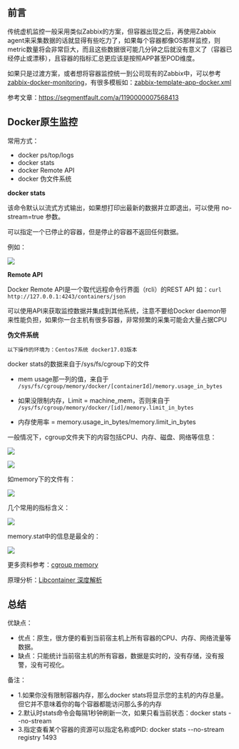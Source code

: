 ## 前言

传统虚机监控一般采用类似Zabbix的方案，但容器出现之后，再使用Zabbix agent来采集数据的话就显得有些吃力了，如果每个容器都像OS那样监控，则metric数量将会非常巨大，而且这些数据很可能几分钟之后就没有意义了（容器已经停止或漂移），且容器的指标汇总更应该是按照APP甚至POD维度。

如果只是过渡方案，或者想将容器监控统一到公司现有的Zabbix中，可以参考[zabbix-docker-monitoring](https://github.com/monitoringartist/zabbix-docker-monitoring)，有很多模板如：[zabbix-template-app-docker.xml](https://raw.githubusercontent.com/monitoringartist/zabbix-docker-monitoring/master/template/Zabbix-Template-App-Docker.xml)

参考文章：https://segmentfault.com/a/1190000007568413

## Docker原生监控

常用方式：

* docker ps/top/logs
* docker stats
* docker Remote API
* docker 伪文件系统

**docker stats**

该命令默认以流式方式输出，如果想打印出最新的数据并立即退出，可以使用 no-stream=true 参数。

可以指定一个已停止的容器，但是停止的容器不返回任何数据。

例如：

![](http://www.xuyasong.com/wp-content/uploads/2019/01/2bafa9c5995f2a78a0273ec3266b9f2c.png)

**Remote API**

Docker Remote API是一个取代远程命令行界面（rcli）的REST API
如：`curl http://127.0.0.1:4243/containers/json`

可以使用API来获取监控数据并集成到其他系统，注意不要给Docker daemon带来性能负担，如果你一台主机有很多容器，非常频繁的采集可能会大量占据CPU

**伪文件系统**

`以下操作的环境为：Centos7系统 docker17.03版本`

docker stats的数据来自于/sys/fs/cgroup下的文件

* mem usage那一列的值，来自于
`/sys/fs/cgroup/memory/docker/[containerId]/memory.usage_in_bytes`

* 如果没限制内存，Limit = machine_mem，否则来自于
`/sys/fs/cgroup/memory/docker/[id]/memory.limit_in_bytes` 

* 内存使用率 = memory.usage_in_bytes/memory.limit_in_bytes

一般情况下，cgroup文件夹下的内容包括CPU、内存、磁盘、网络等信息：

![](http://www.xuyasong.com/wp-content/uploads/2019/01/f5f36198ff40fd2aac2dd2a6a3656997.png)

![](http://www.xuyasong.com/wp-content/uploads/2019/01/f6d0df08c95c331470b01ac9e7b6af17.png)

如memory下的文件有：

![](http://www.xuyasong.com/wp-content/uploads/2019/01/56f83bece0395d763e1178453b47196f.png)

几个常用的指标含义：

![](http://www.xuyasong.com/wp-content/uploads/2019/01/6462600e967476ecdf1188eececafc49.png)

memory.stat中的信息是最全的：

![](http://www.xuyasong.com/wp-content/uploads/2019/01/a5b7fe3eae7680a3d5f38ca798ecf905.png)


更多资料参考：[cgroup memory](https://access.redhat.com/documentation/en-us/red_hat_enterprise_linux/6/html/resource_management_guide/sec-memory)

原理分析：[Libcontainer 深度解析](https://www.infoq.cn/article/docker-container-management-libcontainer-depth-analysis)

## 总结

优缺点：

* 优点：原生，很方便的看到当前宿主机上所有容器的CPU、内存、网络流量等数据。
* 缺点：只能统计当前宿主机的所有容器，数据是实时的，没有存储，没有报警，没有可视化。

备注：

* 1.如果你没有限制容器内存，那么docker stats将显示您的主机的内存总量。但它并不意味着你的每个容器都能访问那么多的内存
* 2.默认时stats命令会每隔1秒钟刷新一次，如果只看当前状态：docker stats --no-stream
* 3.指定查看某个容器的资源可以指定名称或PID: docker stats --no-stream registry 1493
